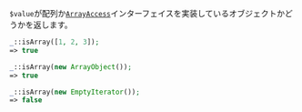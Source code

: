 `$value`が配列か[`ArrayAccess`](http://php.net/manual/ja/class.arrayaccess.php)インターフェイスを実装しているオブジェクトかどうかを返します。

```php
_::isArray([1, 2, 3]);
=> true

_::isArray(new ArrayObject());
=> true

_::isArray(new EmptyIterator());
=> false
```
